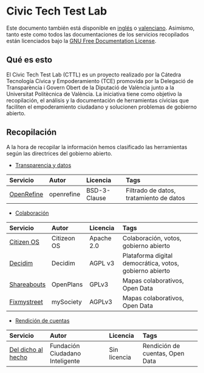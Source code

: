 # Civic Tech Test Lab
Este documento también está disponible en [inglés](README_en.md) o [valenciano](/README_cat.md). Asimismo, tanto este como todos las documentaciones de los servicios recopilados están licenciados bajo la [GNU Free Documentation License](/LICENSE).

## Qué es esto
El Civic Tech Test Lab (CTTL) es un proyecto realizado por la Cátedra Tecnología Cívica y Empoderamiento (TCE) promovida por la Delegació de Transparència i Govern Obert de la Diputació de València junto a la Universitat Politècnica de València. La iniciativa tiene como objetivo la recopilación, el análisis y la documentación de herramientas cívicias que faciliten el empoderamiento ciudadano y solucionen problemas de gobierno abierto.

## Recopilación
A la hora de recopilar la información hemos clasificado las herramientas según las directrices del gobierno abierto.

- [Transparencia y datos](/cat_tyd/)

| Servicio   | Autor       | Licencia   | Tags |
| :--------- | :---------- | :--------- | :------ |
| [OpenRefine](/cat_tyd/openrefine) | openrefine | BSD-3-Clause| Filtrado de datos, tratamiento de datos

- [Colaboración](/cat_participación/)

| Servicio   | Autor       | Licencia   | Tags |
| :--------- | :---------- | :--------- | :------ |
| [Citizen OS](/cat_participación/citizenos) | Citizeon OS | Apache 2.0 | Colaboración, votos, gobierno abierto|
| [Decidim](/cat_participación/decidim) | Decidim| AGPL v3 | Plataforma digital democrática, votos, gobierno abierto |
| [Shareabouts](/cat_participación/shareabouts) | OpenPlans| GPLv3 | Mapas colaborativos, Open Data
| [Fixmystreet](/cat_participación/fixmystreet) | mySociety| AGPLv3 | Mapas colaborativos, Open Data


- [Rendición de cuentas](/cat_rdc/)

| Servicio   | Autor       | Licencia   | Tags |
| :--------- | :---------- | :--------- | :------ |
| [Del dicho al hecho](/cat_rdc/ddh) | Fundación Ciudadano Inteligente| Sin licencia| Rendición de cuentas, Open Data | 


